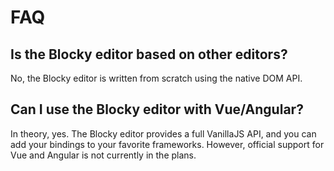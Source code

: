 # FAQ

## Is the Blocky editor based on other editors?

No, the Blocky editor is written from scratch using the native DOM API.

## Can I use the Blocky editor with Vue/Angular?

In theory, yes. The Blocky editor provides a full VanillaJS API, and you can add your bindings to your favorite frameworks. However, official support for Vue and Angular is not currently in the plans.
